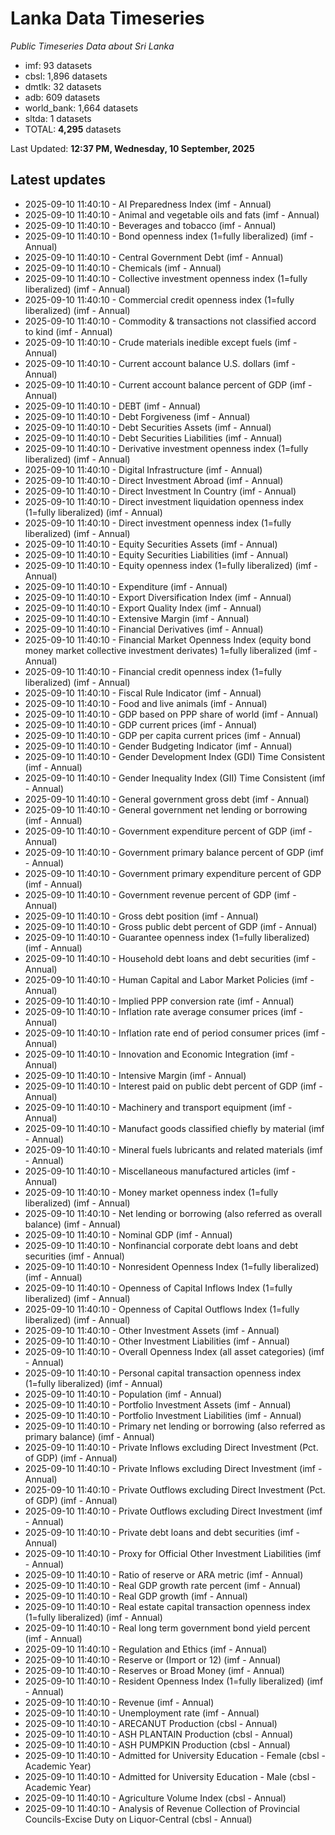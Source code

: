 # Lanka Data Timeseries
*Public Timeseries Data about Sri Lanka*

* imf: 93 datasets
* cbsl: 1,896 datasets
* dmtlk: 32 datasets
* adb: 609 datasets
* world_bank: 1,664 datasets
* sltda: 1 datasets
* TOTAL: **4,295** datasets

Last Updated: **12:37 PM, Wednesday, 10 September, 2025**

## Latest updates

* 2025-09-10 11:40:10 - AI Preparedness Index (imf - Annual)
* 2025-09-10 11:40:10 - Animal and vegetable oils and fats (imf - Annual)
* 2025-09-10 11:40:10 - Beverages and tobacco (imf - Annual)
* 2025-09-10 11:40:10 - Bond openness index (1=fully liberalized) (imf - Annual)
* 2025-09-10 11:40:10 - Central Government Debt (imf - Annual)
* 2025-09-10 11:40:10 - Chemicals (imf - Annual)
* 2025-09-10 11:40:10 - Collective investment openness index (1=fully liberalized) (imf - Annual)
* 2025-09-10 11:40:10 - Commercial credit openness index (1=fully liberalized) (imf - Annual)
* 2025-09-10 11:40:10 - Commodity & transactions not classified accord to kind (imf - Annual)
* 2025-09-10 11:40:10 - Crude materials inedible except fuels (imf - Annual)
* 2025-09-10 11:40:10 - Current account balance U.S. dollars (imf - Annual)
* 2025-09-10 11:40:10 - Current account balance percent of GDP (imf - Annual)
* 2025-09-10 11:40:10 - DEBT (imf - Annual)
* 2025-09-10 11:40:10 - Debt Forgiveness (imf - Annual)
* 2025-09-10 11:40:10 - Debt Securities Assets (imf - Annual)
* 2025-09-10 11:40:10 - Debt Securities Liabilities (imf - Annual)
* 2025-09-10 11:40:10 - Derivative investment openness index (1=fully liberalized) (imf - Annual)
* 2025-09-10 11:40:10 - Digital Infrastructure (imf - Annual)
* 2025-09-10 11:40:10 - Direct Investment Abroad (imf - Annual)
* 2025-09-10 11:40:10 - Direct Investment In Country (imf - Annual)
* 2025-09-10 11:40:10 - Direct investment liquidation openness index (1=fully liberalized) (imf - Annual)
* 2025-09-10 11:40:10 - Direct investment openness index (1=fully liberalized) (imf - Annual)
* 2025-09-10 11:40:10 - Equity Securities Assets (imf - Annual)
* 2025-09-10 11:40:10 - Equity Securities Liabilities (imf - Annual)
* 2025-09-10 11:40:10 - Equity openness index (1=fully liberalized) (imf - Annual)
* 2025-09-10 11:40:10 - Expenditure (imf - Annual)
* 2025-09-10 11:40:10 - Export Diversification Index (imf - Annual)
* 2025-09-10 11:40:10 - Export Quality Index (imf - Annual)
* 2025-09-10 11:40:10 - Extensive Margin (imf - Annual)
* 2025-09-10 11:40:10 - Financial Derivatives (imf - Annual)
* 2025-09-10 11:40:10 - Financial Market Openness Index (equity bond money market collective investment derivates) 1=fully liberalized (imf - Annual)
* 2025-09-10 11:40:10 - Financial credit openness index (1=fully liberalized) (imf - Annual)
* 2025-09-10 11:40:10 - Fiscal Rule Indicator (imf - Annual)
* 2025-09-10 11:40:10 - Food and live animals (imf - Annual)
* 2025-09-10 11:40:10 - GDP based on PPP share of world (imf - Annual)
* 2025-09-10 11:40:10 - GDP current prices (imf - Annual)
* 2025-09-10 11:40:10 - GDP per capita current prices (imf - Annual)
* 2025-09-10 11:40:10 - Gender Budgeting Indicator (imf - Annual)
* 2025-09-10 11:40:10 - Gender Development Index (GDI) Time Consistent (imf - Annual)
* 2025-09-10 11:40:10 - Gender Inequality Index (GII) Time Consistent (imf - Annual)
* 2025-09-10 11:40:10 - General government gross debt (imf - Annual)
* 2025-09-10 11:40:10 - General government net lending or borrowing (imf - Annual)
* 2025-09-10 11:40:10 - Government expenditure percent of GDP (imf - Annual)
* 2025-09-10 11:40:10 - Government primary balance percent of GDP (imf - Annual)
* 2025-09-10 11:40:10 - Government primary expenditure percent of GDP (imf - Annual)
* 2025-09-10 11:40:10 - Government revenue percent of GDP (imf - Annual)
* 2025-09-10 11:40:10 - Gross debt position (imf - Annual)
* 2025-09-10 11:40:10 - Gross public debt percent of GDP (imf - Annual)
* 2025-09-10 11:40:10 - Guarantee openness index (1=fully liberalized) (imf - Annual)
* 2025-09-10 11:40:10 - Household debt loans and debt securities (imf - Annual)
* 2025-09-10 11:40:10 - Human Capital and Labor Market Policies (imf - Annual)
* 2025-09-10 11:40:10 - Implied PPP conversion rate (imf - Annual)
* 2025-09-10 11:40:10 - Inflation rate average consumer prices (imf - Annual)
* 2025-09-10 11:40:10 - Inflation rate end of period consumer prices (imf - Annual)
* 2025-09-10 11:40:10 - Innovation and Economic Integration (imf - Annual)
* 2025-09-10 11:40:10 - Intensive Margin (imf - Annual)
* 2025-09-10 11:40:10 - Interest paid on public debt percent of GDP (imf - Annual)
* 2025-09-10 11:40:10 - Machinery and transport equipment (imf - Annual)
* 2025-09-10 11:40:10 - Manufact goods classified chiefly by material (imf - Annual)
* 2025-09-10 11:40:10 - Mineral fuels lubricants and related materials (imf - Annual)
* 2025-09-10 11:40:10 - Miscellaneous manufactured articles (imf - Annual)
* 2025-09-10 11:40:10 - Money market openness index (1=fully liberalized) (imf - Annual)
* 2025-09-10 11:40:10 - Net lending or borrowing (also referred as overall balance) (imf - Annual)
* 2025-09-10 11:40:10 - Nominal GDP (imf - Annual)
* 2025-09-10 11:40:10 - Nonfinancial corporate debt loans and debt securities (imf - Annual)
* 2025-09-10 11:40:10 - Nonresident Openness Index (1=fully liberalized) (imf - Annual)
* 2025-09-10 11:40:10 - Openness of Capital Inflows Index (1=fully liberalized) (imf - Annual)
* 2025-09-10 11:40:10 - Openness of Capital Outflows Index (1=fully liberalized) (imf - Annual)
* 2025-09-10 11:40:10 - Other Investment Assets (imf - Annual)
* 2025-09-10 11:40:10 - Other Investment Liabilities (imf - Annual)
* 2025-09-10 11:40:10 - Overall Openness Index (all asset categories) (imf - Annual)
* 2025-09-10 11:40:10 - Personal capital transaction openness index (1=fully liberalized) (imf - Annual)
* 2025-09-10 11:40:10 - Population (imf - Annual)
* 2025-09-10 11:40:10 - Portfolio Investment Assets (imf - Annual)
* 2025-09-10 11:40:10 - Portfolio Investment Liabilities (imf - Annual)
* 2025-09-10 11:40:10 - Primary net lending or borrowing (also referred as primary balance) (imf - Annual)
* 2025-09-10 11:40:10 - Private Inflows excluding Direct Investment (Pct. of GDP) (imf - Annual)
* 2025-09-10 11:40:10 - Private Inflows excluding Direct Investment (imf - Annual)
* 2025-09-10 11:40:10 - Private Outflows excluding Direct Investment (Pct. of GDP) (imf - Annual)
* 2025-09-10 11:40:10 - Private Outflows excluding Direct Investment (imf - Annual)
* 2025-09-10 11:40:10 - Private debt loans and debt securities (imf - Annual)
* 2025-09-10 11:40:10 - Proxy for Official Other Investment Liabilities (imf - Annual)
* 2025-09-10 11:40:10 - Ratio of reserve or ARA metric (imf - Annual)
* 2025-09-10 11:40:10 - Real GDP growth rate percent (imf - Annual)
* 2025-09-10 11:40:10 - Real GDP growth (imf - Annual)
* 2025-09-10 11:40:10 - Real estate capital transaction openness index (1=fully liberalized) (imf - Annual)
* 2025-09-10 11:40:10 - Real long term government bond yield percent (imf - Annual)
* 2025-09-10 11:40:10 - Regulation and Ethics (imf - Annual)
* 2025-09-10 11:40:10 - Reserve or (Import or 12) (imf - Annual)
* 2025-09-10 11:40:10 - Reserves or Broad Money (imf - Annual)
* 2025-09-10 11:40:10 - Resident Openness Index (1=fully liberalized) (imf - Annual)
* 2025-09-10 11:40:10 - Revenue (imf - Annual)
* 2025-09-10 11:40:10 - Unemployment rate (imf - Annual)
* 2025-09-10 11:40:10 - ARECANUT Production (cbsl - Annual)
* 2025-09-10 11:40:10 - ASH PLANTAIN Production (cbsl - Annual)
* 2025-09-10 11:40:10 - ASH PUMPKIN Production (cbsl - Annual)
* 2025-09-10 11:40:10 - Admitted for University Education - Female (cbsl - Academic Year)
* 2025-09-10 11:40:10 - Admitted for University Education - Male (cbsl - Academic Year)
* 2025-09-10 11:40:10 - Agriculture Volume Index (cbsl - Annual)
* 2025-09-10 11:40:10 - Analysis of Revenue Collection of Provincial Councils-Excise Duty on Liquor-Central (cbsl - Annual)